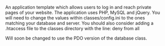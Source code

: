 An application template which allows users to log in and reach private pages of your website. The application uses PHP, MySQL and jQuery. You will need to change the values within classes/config.ini to the ones matching your database and server. You should also consider adding a .htaccess file to the classes directory with the line:
deny from all

Will soon be changed to use the PDO version of the database class.